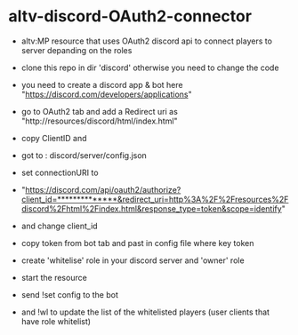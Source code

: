 # altv-discord-OAuth2-connector
* altv:MP resource that uses OAuth2 discord api to connect players to server depanding on the roles

* clone this repo in dir 'discord' otherwise you need to change the code
* you need to create a discord app & bot here "https://discord.com/developers/applications"
* go to OAuth2 tab and add a Redirect uri as "http://resources/discord/html/index.html"
* copy ClientID and 
* got to : discord/server/config.json
* set connectionURI to 
* "https://discord.com/api/oauth2/authorize?client_id=**************&redirect_uri=http%3A%2F%2Fresources%2Fdiscord%2Fhtml%2Findex.html&response_type=token&scope=identify"
* and change client_id
* copy token from bot tab and past in config file where key token 
* create 'whitelise' role in your discord server and 'owner' role
* start the resource
* send !set config to the bot 
* and !wl to update the list of the whitelisted players (user clients that have role whitelist)